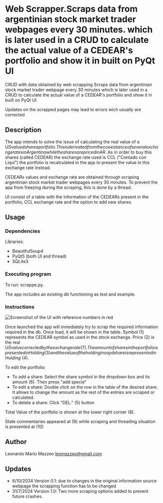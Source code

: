 # Web Scrapper.Scraps data from argentinian stock market trader webpages every 30 minutes. which is later used in a CRUD to calculate the actual value of a CEDEAR's portfolio and show it in  built on PyQt UI

CRUD with data obtained by web scrapping
Scraps data from argentinian stock market trader webpage every 30 minutes which is later used in a CRUD to calculate the actual value of a CEDEAR's portfolio and show it in  built on PyQt UI

Updates on the scrapped pages may lead to errors wich usually are corrected

## Description

The app intends to solve the issue of calculating the real value of a U$S valued shares portfolio. This is derivated from the coexistance of several exchange rates in Argentina while the shares are priced in AR$. As in order to buy this shares (called CEDEAR) the exchange rate used is CCL ("Contado con Liqui") the portfolio is recalculated in the app to present the value in this exchange rate instead. 

CEDEARs values and exchange rate are obtained through scraping argentinian stock market trader webpages every 30 minutes. To prevent the app from freezing during the scraping, this is done by a thread. 

UI consist of a table with the information of the CEDEARs present in the portfolio, CCL exchange rate and the option to add new shares. 

## Usage

### Dependencies

Libraries:
* BeautifulSoup4
* PyQt5 (both UI and thread)
* SQLite3


### Executing program

To run: scrappe.py. 

The app includes an existing db functioning as test and example.

### Instructions

![Screenshot of the UI with reference numbers in red](/../../../../github/rintrahenelcaos/repo_assets/main/assets/images/scarper2.png)

Once launched the app will inmediately try to scrap the required information required in the db. Once load, it will be shown in the table. Symbol (1) represents the CEDEAR symbol as used in the stock exchange. Price (2) is the real U$S value corrected by the exchange rate (7). The amount of shares in the portfolio is presented in Holding (3) and the value of the holding in sayd share is represented in Holding$ (4). 

To edit the portfolio:
* To add a share: Select the share symbol in the dropdown box and its amount (6). Then press "add specie"
* To edit a share: Double click on the row in the table of the desired share. It allows to change the amount as the rest of the entries are scraped or calculated.
* To delete a share: Click "DEL." (5) button

Total Value of the portfolio is shown at the lower right corner (8).

State commentaries appeared at (9) while scraping and threading situation is presented at (10)



## Author

Leonardo Mario Mazzeo
leomazzeo@gmail.com

## Updates

* 6/10/2024 Version 0.1: due to changes in the original information source webpage the scrapping function has to be changed
* 31/7/2024 Version 1.0: Two more scraping options added to prevent future crashes. 


